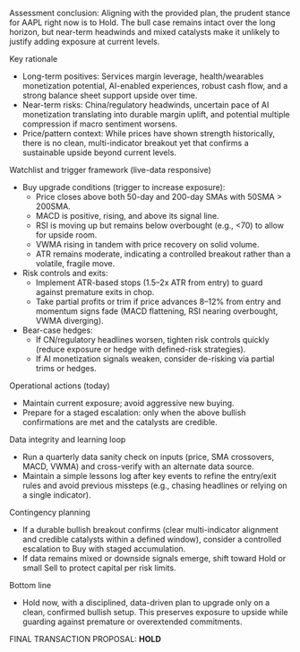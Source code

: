 Assessment conclusion: Aligning with the provided plan, the prudent stance for AAPL right now is to Hold. The bull case remains intact over the long horizon, but near-term headwinds and mixed catalysts make it unlikely to justify adding exposure at current levels.

Key rationale
- Long-term positives: Services margin leverage, health/wearables monetization potential, AI-enabled experiences, robust cash flow, and a strong balance sheet support upside over time.
- Near-term risks: China/regulatory headwinds, uncertain pace of AI monetization translating into durable margin uplift, and potential multiple compression if macro sentiment worsens.
- Price/pattern context: While prices have shown strength historically, there is no clean, multi-indicator breakout yet that confirms a sustainable upside beyond current levels.

Watchlist and trigger framework (live-data responsive)
- Buy upgrade conditions (trigger to increase exposure):
  - Price closes above both 50-day and 200-day SMAs with 50SMA > 200SMA.
  - MACD is positive, rising, and above its signal line.
  - RSI is moving up but remains below overbought (e.g., <70) to allow for upside room.
  - VWMA rising in tandem with price recovery on solid volume.
  - ATR remains moderate, indicating a controlled breakout rather than a volatile, fragile move.
- Risk controls and exits:
  - Implement ATR-based stops (1.5–2x ATR from entry) to guard against premature exits in chop.
  - Take partial profits or trim if price advances 8–12% from entry and momentum signs fade (MACD flattening, RSI nearing overbought, VWMA diverging).
- Bear-case hedges:
  - If CN/regulatory headlines worsen, tighten risk controls quickly (reduce exposure or hedge with defined-risk strategies).
  - If AI monetization signals weaken, consider de-risking via partial trims or hedges.

Operational actions (today)
- Maintain current exposure; avoid aggressive new buying.
- Prepare for a staged escalation: only when the above bullish confirmations are met and the catalysts are credible.

Data integrity and learning loop
- Run a quarterly data sanity check on inputs (price, SMA crossovers, MACD, VWMA) and cross-verify with an alternate data source.
- Maintain a simple lessons log after key events to refine the entry/exit rules and avoid previous missteps (e.g., chasing headlines or relying on a single indicator).

Contingency planning
- If a durable bullish breakout confirms (clear multi-indicator alignment and credible catalysts within a defined window), consider a controlled escalation to Buy with staged accumulation.
- If data remains mixed or downside signals emerge, shift toward Hold or small Sell to protect capital per risk limits.

Bottom line
- Hold now, with a disciplined, data-driven plan to upgrade only on a clean, confirmed bullish setup. This preserves exposure to upside while guarding against premature or overextended commitments.

FINAL TRANSACTION PROPOSAL: **HOLD**